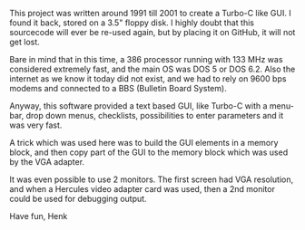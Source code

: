 This project was written around 1991 till 2001 to create a Turbo-C like GUI.
I found it back, stored on a 3.5" floppy disk.
I highly doubt that this sourcecode will ever be re-used again, but by placing it on GitHub, it will not get lost.

Bare in mind that in this time, a 386 processor running with 133 MHz was considered extremely fast, and 
the main OS was DOS 5 or DOS 6.2.   Also the internet as we know it today did not exist, and we had to
rely on 9600 bps modems and connected to a BBS (Bulletin Board System).

Anyway, this software provided a text based GUI, like Turbo-C with a menu-bar, drop down menus, checklists, 
possibilities to enter parameters and it was very fast.

A trick which was used here was to build the GUI elements in a memory block, and then copy part of the GUI
to the memory block which was used by the VGA adapter.

It was even possible to use 2 monitors. The first screen had VGA resolution, and when a Hercules video
adapter card was used, then a 2nd monitor could be used for debugging output.

Have fun,
Henk

